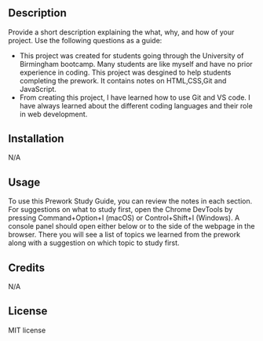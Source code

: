 # <Your-Project-Title>

## Description

Provide a short description explaining the what, why, and how of your project. Use the following questions as a guide:

- This project was created for students going through the University of Birmingham bootcamp. Many students are like myself and have no prior experience in coding. This project was desgined to help students completing the prework. It contains notes on HTML,CSS,Git and JavaScript.
- From creating this project, I have learned how to use Git and VS code. I have always learned about the different coding languages and their role in web development.


## Installation

N/A

## Usage

To use this Prework Study Guide, you can review the notes in each section. For suggestions on what to study first, open the Chrome DevTools by pressing Command+Option+I (macOS) or Control+Shift+I (Windows). A console panel should open either below or to the side of the webpage in the browser. There you will see a list of topics we learned from the prework along with a suggestion on which topic to study first.


## Credits

N/A

## License

MIT license

